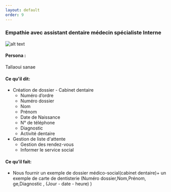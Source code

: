 ```yaml
---
layout: default
order: 9
---
```

### Empathie avec assistant dentaire médecin spécialiste Interne
![alt text]({{site.baseurl}}/pole-médicale/images/assistant-dentaire-spécialiste-Interne.png)

<!-- note -->

#### Persona :
Tallaoui sanae

#### Ce qu'il dit:
- Création de dossier - Cabinet dentaire
  - Numéro d’ordre 
  - Numéro dossier 
  - Nom
  - Prénom
  - Date de Naissance
  - N° de téléphone
  - Diagnostic
  - Activité dentaire
- Gestion de liste d'attente 
  - Gestion des rendez-vous
  - Informer le service social

#### Ce qu’il fait:
- Nous fournir un exemple de dossier médico-social(cabinet dentaire)+ un exemple de carte de dentisterie (Numéro dossier,Nom,Prénom, ge,Diagnostic , (Jour - date - heure) )

<!-- new slide -->
